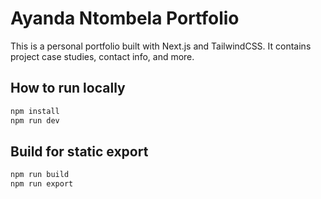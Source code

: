 # Ayanda Ntombela Portfolio

This is a personal portfolio built with Next.js and TailwindCSS.
It contains project case studies, contact info, and more.

## How to run locally
```bash
npm install
npm run dev
```
## Build for static export
```bash
npm run build
npm run export
```
